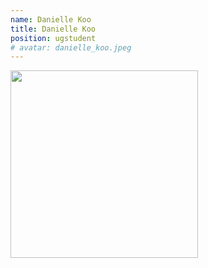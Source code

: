 ```yaml
---
name: Danielle Koo
title: Danielle Koo
position: ugstudent
# avatar: danielle_koo.jpeg
---
```


<img width="300" src="{{site.baseurl}}/images/people/{{page.avatar}}" data-action="zoom">

<!-- <i class="fa fa-bar-chart"></i> [Google Scholar]() -->
<br>
<!-- <i class="fa fa-home"></i> [Homepage]() -->

